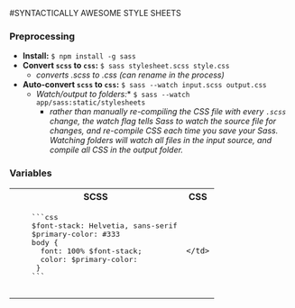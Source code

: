 #SYNTACTICALLY AWESOME STYLE SHEETS

### Preprocessing
- **Install:** ```$ npm install -g sass```
- **Convert ```scss``` to ```css```:** ```$ sass stylesheet.scss style.css```
  - *converts .scss to .css (can rename in the process)*
- **Auto-convert ```scss``` to ```css```:** ```$ sass --watch input.scss output.css```
  - *Watch/output to folders:** ```$ sass --watch app/sass:static/stylesheets```
    - *rather than manually re-compiling the CSS file with every ```.scss``` change, the watch flag tells Sass to watch the source file for changes, and re-compile CSS each time you save your Sass. Watching folders will watch all files in the input source, and compile all CSS in the output folder.*

### Variables


<table>
  <tr>
    <th>SCSS</th>
    <th>CSS</th>
  </tr>
  <tr>
    <td>
    <pre>
    ```css
    $font-stack: Helvetia, sans-serif
    $primary-color: #333
    body {
      font: 100% $font-stack;
      color: $primary-color:
     }
    ```
    </pre>
    </td>
    <td>
    
    </td>
  <tr>
</table>
